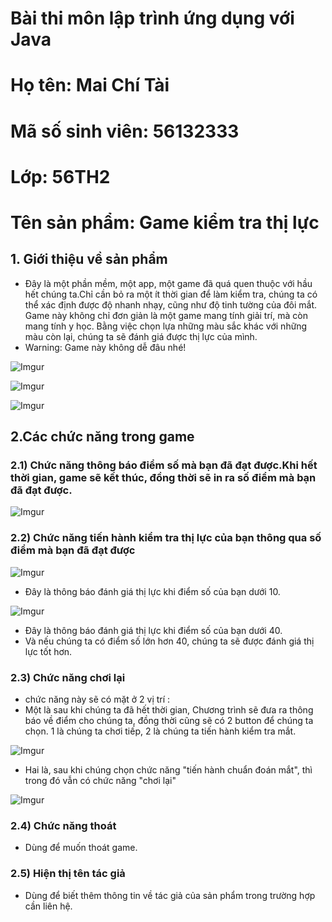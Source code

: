 # Bài thi môn lập trình ứng dụng với Java
# Họ tên: Mai Chí Tài
# Mã số sinh viên: 56132333
# Lớp: 56TH2
# Tên sản phẩm: Game kiểm tra thị lực
## 1. Giới thiệu về sản phẩm
- Đây là một phần mềm, một app, một game đã quá quen thuộc với hầu hết chúng ta.Chỉ cần bỏ ra một ít thời gian để làm kiểm tra, chúng ta có thể xác định được độ nhanh nhạy, cũng như độ tinh tường của đôi mắt. Game này không chỉ đơn giản là một game mang tính giải trí, mà còn mang tính y học. Bằng việc chọn lựa những màu sắc khác với những màu còn lại, chúng ta sẽ đánh giá được thị lực của mình.
- Warning: Game này không dễ đâu nhé!

![Imgur](http://i.imgur.com/Gmy542a.jpg)

![Imgur](http://i.imgur.com/Yr3dsbQ.jpg)

![Imgur](http://i.imgur.com/1raMYmY.jpg)

## 2.Các chức năng trong game

### 2.1) Chức năng thông báo điểm số mà bạn đã đạt được.Khi hết thời gian, game sẽ kết thúc, đồng thời sẽ in ra số điểm mà bạn đã đạt được.
![Imgur](http://i.imgur.com/KGqS5Tt.jpg)

### 2.2) Chức năng tiến hành kiểm tra thị lực của bạn thông qua số điểm mà bạn đã đạt được

![Imgur](http://i.imgur.com/XOUXEzC.jpg)

- Đây là thông báo đánh giá thị lực khi điểm số của bạn dưới 10.

![Imgur](http://i.imgur.com/3bqZNKj.jpg)

- Đây là thông báo đánh giá thị lực khi điểm số của bạn dưới 40.
- Và nếu chúng ta có điểm số lớn hơn 40, chúng ta sẽ được đánh giá thị lực tốt hơn.

### 2.3) Chức năng chơi lại

- chức năng này sẽ có mặt ở 2 vị trí :
- Một là sau khi chúng ta đã hết thời gian, Chương trình sẽ đưa ra thông báo về điểm cho chúng ta, đồng thời cũng sẽ có 2 button để chúng ta chọn. 1 là chúng ta chơi tiếp, 2 là chúng ta tiến hành kiểm tra mắt.

![Imgur](http://i.imgur.com/KGqS5Tt.jpg)

- Hai là, sau khi chúng chọn chức năng "tiến hành chuẩn đoán mắt", thì trong đó vẫn có chức năng "chơi lại"

![Imgur](http://i.imgur.com/XOUXEzC.jpg)

### 2.4) Chức năng thoát
- Dùng để muốn thoát game.

### 2.5) Hiện thị tên tác giả
- Dùng để biết thêm thông tin về tác giả của sản phẩm trong trường hợp cần liên hệ.
